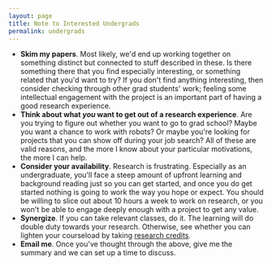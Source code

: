```yaml
---
layout: page
title: Note to Interested Undergrads
permalink: undergrads
---
```


* **Skim my papers**. Most likely, we'd end up working together on something distinct but connected to stuff described in these. Is there something there that you find especially interesting, or something related that you'd want to try? If you don't find anything interesting, then consider checking through other grad students' work; feeling some intellectual engagement with the project is an important part of having a good research experience.
* **Think about what _you_ want to get out of a research experience**. Are you trying to figure out whether you want to go to grad school? Maybe you want a chance to work with robots? Or maybe you're looking for projects that you can show off during your job search? All of these are valid reasons, and the more I know about your particular motivations, the more I can help.
* **Consider your availability**. Research is frustrating. Especially as an undergraduate, you'll face a steep amount of upfront learning and background reading just so you can get started, and once you do get started nothing is going to work the way you hope or expect. You should be willing to slice out about 10 hours a week to work on research, or you won't be able to engage deeply enough with a project to get any value.
* **Synergize**. If you can take relevant classes, do it. The learning will do double duty towards your research. Otherwise, see whether you can lighten your courseload by taking [research credits](https://www.cs.washington.edu/academics/ugrad/enrichment/research#types).
* **Email me**. Once you've thought through the above, give me the summary and we can set up a time to discuss.
